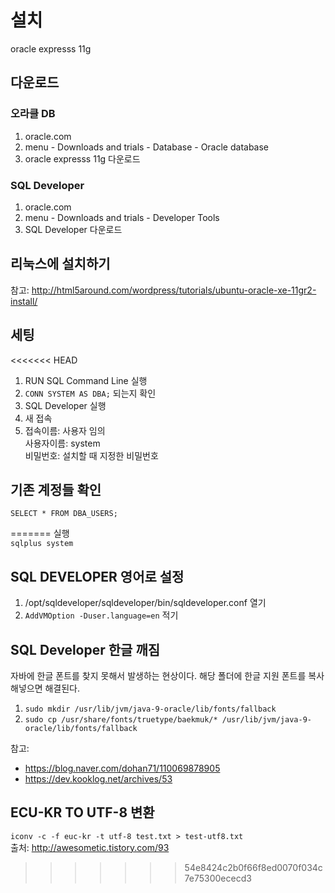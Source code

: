 # 설치
oracle expresss 11g

## 다운로드

### 오라클 DB
1. oracle.com
2. menu - Downloads and trials - Database - Oracle database
3. oracle expresss 11g 다운로드

### SQL Developer
1. oracle.com
2. menu - Downloads and trials - Developer Tools
3. SQL Developer 다운로드

## 리눅스에 설치하기
참고: http://html5around.com/wordpress/tutorials/ubuntu-oracle-xe-11gr2-install/


## 세팅
<<<<<<< HEAD
1. RUN SQL Command Line 실행
2. `CONN SYSTEM AS DBA;` 되는지 확인
3. SQL Developer 실행
4. 새 접속
5. 접속이름: 사용자 임의   
   사용자이름: system    
   비밀번호: 설치할 때 지정한 비밀번호

## 기존 계정들 확인
```
SELECT * FROM DBA_USERS;
```
=======
실행  
`sqlplus system`  

## SQL DEVELOPER 영어로 설정
1. /opt/sqldeveloper/sqldeveloper/bin/sqldeveloper.conf 열기
2. `AddVMOption -Duser.language=en` 적기

## SQL Developer 한글 깨짐
자바에 한글 폰트를 찾지 못해서 발생하는 현상이다. 해당 폴더에 한글 지원 폰트를 복사해넣으면 해결된다.
1. `sudo mkdir /usr/lib/jvm/java-9-oracle/lib/fonts/fallback`
2. `sudo cp /usr/share/fonts/truetype/baekmuk/* /usr/lib/jvm/java-9-oracle/lib/fonts/fallback`

참고:
- https://blog.naver.com/dohan71/110069878905
- https://dev.kooklog.net/archives/53

## ECU-KR TO UTF-8 변환
`iconv -c -f euc-kr -t utf-8 test.txt > test-utf8.txt`  
출처: http://awesometic.tistory.com/93
>>>>>>> 54e8424c2b0f66f8ed0070f034c7e75300ececd3
